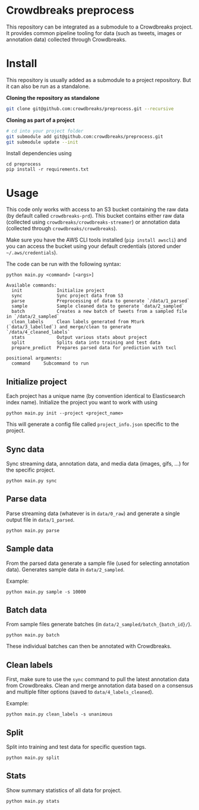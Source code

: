 # Crowdbreaks preprocess

This repository can be integrated as a submodule to a Crowdbreaks project. It provides common pipeline tooling for data (such as tweets, images or annotation data) collected through Crowdbreaks.

# Install
This repository is usually added as a submodule to a project repository. But it can also be run as a standalone.

**Cloning the repository as standalone**
```bash
git clone git@github.com:crowdbreaks/preprocess.git --recursive
```

**Cloning as part of a project**
```bash
# cd into your project folder
git submodule add git@github.com:crowdbreaks/preprocess.git
git submodule update --init
```

Install dependencies using
```
cd preprocess
pip install -r requirements.txt
```

# Usage

This code only works with access to an S3 bucket containing the raw data (by default called `crowdbreaks-prd`). This bucket contains either raw data (collected using `crowdbreaks/crowdbreaks-streamer`) or annotation data (collected through `crowdbreaks/crowdbreaks`).

Make sure you have the AWS CLI tools installed (`pip install awscli`) and you can access the bucket using your default credentials (stored under `~/.aws/credentials`).

The code can be run with the following syntax:
```
python main.py <command> [<args>]

Available commands:
  init             Initialize project
  sync             Sync project data from S3
  parse            Preprocessing of data to generate `/data/1_parsed`
  sample           Sample cleaned data to generate `data/2_sampled`
  batch            Creates a new batch of tweets from a sampled file in `/data/2_sampled`
  clean_labels     Clean labels generated from Mturk (`data/3_labelled`) and merge/clean to generate `/data/4_cleaned_labels`
  stats            Output various stats about project
  split            Splits data into training and test data
  prepare_predict  Prepares parsed data for prediction with txcl

positional arguments:
  command     Subcommand to run
```

## Initialize project

Each project has a unique name (by convention identical to Elasticsearch index name). Initialize the project you want to work with using

```
python main.py init --project <project_name>
```

This will generate a config file called `project_info.json` specific to the project.

## Sync data

Sync streaming data, annotation data, and media data (images, gifs, ...) for the specific project.

```
python main.py sync
```

## Parse data

Parse streaming data (whatever is in `data/0_raw`) and generate a single output file in `data/1_parsed`.

```
python main.py parse
```

## Sample data

From the parsed data generate a sample file (used for selecting annotation data). Generates sample data in `data/2_sampled`.

Example:
```
python main.py sample -s 10000
```

## Batch data

From sample files generate batches (in `data/2_sampled/batch_{batch_id}/`).

```
python main.py batch
```
These individual batches can then be annotated with Crowdbreaks.

## Clean labels
First, make sure to use the `sync` command to pull the latest annotation data from Crowdbreaks. Clean and merge annotation data based on a consensus and multiple filter options (saved to `data/4_labels_cleaned`).

Example:
```
python main.py clean_labels -s unanimous
```

## Split

Split into training and test data for specific question tags.

```
python main.py split
```

## Stats

Show summary statistics of all data for project.

```
python main.py stats
```


